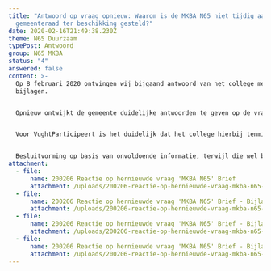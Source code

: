 ```yaml
---
title: "Antwoord op vraag opnieuw: Waarom is de MKBA N65 niet tijdig aan de
  gemeenteraad ter beschikking gesteld?"
date: 2020-02-16T21:49:38.230Z
theme: N65 Duurzaam
typePost: Antwoord
group: N65 MKBA
status: "4"
answered: false
content: >-
  Op 8 februari 2020 ontvingen wij bijgaand antwoord van het college met
  bijlagen. 


  Opnieuw ontwijkt de gemeente duidelijke antwoorden te geven op de vragen en wordt niet aangetoond dat zij de gemeenteraad actief het MKBA-rapport ter beschikking heeft gesteld, terwijl diverse personen in het college over deze informaite beschikten.


  Voor VughtParticipeert is het duidelijk dat het college hierbij tenminste onzorgvuldig was bij het ter beschikking stellen van essentieële informatie aan de gemeenteraad. Het feit dat het MKBA-rapport, bevestigd door diverse contra-expertises, een duidelijk negatief oordeel velt over deze reconstructie-variant, riekt naar kwade wil.


  Besluitvorming op basis van onvoldoende informatie, terwijl die wel beschikbaar was, moet worden aangemerkt als onbehoorlijke bestuur. Wij wijzen dit antwoord af.
attachment:
  - file:
      name: 200206 Reactie op hernieuwde vraag 'MKBA N65' Brief
      attachment: /uploads/200206-reactie-op-hernieuwde-vraag-mkba-n65-brief.pdf
  - file:
      name: 200206 Reactie op hernieuwde vraag 'MKBA N65' Brief - Bijlage 1
      attachment: /uploads/200206-reactie-op-hernieuwde-vraag-mkba-n65-bijlage-1-raadsvoorstel.pdf
  - file:
      name: 200206 Reactie op hernieuwde vraag 'MKBA N65' Brief - Bijlage 2
      attachment: /uploads/200206-reactie-op-hernieuwde-vraag-mkba-n65-bijlage-2-besluit-10-mio-voor-vka-.pdf
  - file:
      name: 200206 Reactie op hernieuwde vraag 'MKBA N65' Brief - Bijlage 3
      attachment: /uploads/200206-reactie-op-hernieuwde-vraag-mkba-n65-bijlage-3-motie-raad-2-12-2015.pdf
---
```

